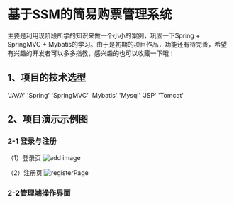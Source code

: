 # 基于SSM的简易购票管理系统

  主要是利用现阶段所学的知识来做一个小小的案例，巩固一下Spring + SpringMVC + Mybatis的学习。由于是初期的项目作品，功能还有待完善，希望有兴趣的开发者可以多多指教，感兴趣的也可以收藏一下哦！

## 1、项目的技术选型
  
'JAVA'  'Spring'  'SpringMVC'  'Mybatis'  'Mysql'  'JSP'  'Tomcat'
  
## 2、项目演示示例图
  
### 2-1 登录与注册

  （1）登录页
![add image](https://github.com/LcmBlog/SSM-Ticketing-System/blob/master/project_presentation_images/loginPage.PNG "登录页")
 
  （2）注册页
![registerPage](https://github.com/LcmBlog/SSM-Ticketing-System/blob/master/project_presentation_images/loginPage.PNG "登录页")
 
### 2-2管理端操作界面

